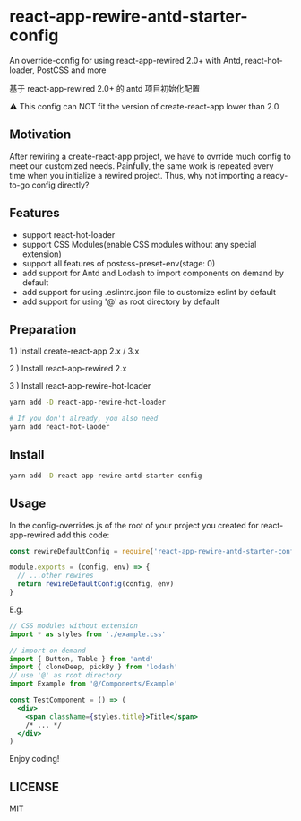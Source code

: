 # react-app-rewire-antd-starter-config

An override-config for using react-app-rewired 2.0+ with Antd, react-hot-loader, PostCSS and more

基于 react-app-rewired 2.0+ 的 antd 项目初始化配置

⚠️ This config can NOT fit the version of create-react-app lower than 2.0

## Motivation

After rewiring a create-react-app project, we have to ovrride much config to meet our customized needs. Painfully, the same work is repeated every time when you initialize a rewired project. Thus, why not importing a ready-to-go config directly?

## Features

- support react-hot-loader
- support CSS Modules(enable CSS modules without any special extension)
- support all features of postcss-preset-env(stage: 0)
- add support for Antd and Lodash to import components on demand by default
- add support for using .eslintrc.json file to customize eslint by
  default
- add support for using '@' as root directory by default

## Preparation

1 ) Install create-react-app 2.x / 3.x

2 ) Install react-app-rewired 2.x

3 ) Install react-app-rewire-hot-loader

```sh
yarn add -D react-app-rewire-hot-loader

# If you don't already, you also need
yarn add react-hot-laoder
```

## Install

```sh
yarn add -D react-app-rewire-antd-starter-config
```

## Usage

In the config-overrides.js of the root of your project you created for react-app-rewired add this code:

```js
const rewireDefaultConfig = require('react-app-rewire-antd-starter-config')

module.exports = (config, env) => {
  // ...other rewires
  return rewireDefaultConfig(config, env)
}
```

E.g.

```jsx
// CSS modules without extension
import * as styles from './example.css'

// import on demand
import { Button, Table } from 'antd'
import { cloneDeep, pickBy } from 'lodash'
// use '@' as root directory
import Example from '@/Components/Example'

const TestComponent = () => (
  <div>
    <span className={styles.title}>Title</span>
    /* ... */
  </div>
)
```

Enjoy coding!

## LICENSE

MIT
